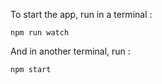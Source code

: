 To start the app, run in a terminal :

`npm run watch`

And in another terminal, run :

`npm start`
